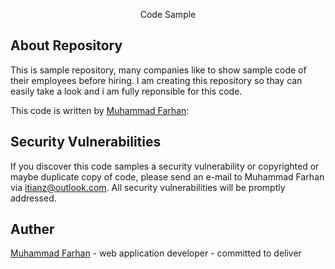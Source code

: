 <p align="center">Code Sample</p>

## About Repository

This is sample repository, many companies like to show sample code of their employees before hiring. I am creating this repository so thay can easily take a look and i am fully reponsible for this code.

This code is written by [Muhammad Farhan](https://www.linkedin.com/in/iamdeveloper120):


## Security Vulnerabilities

If you discover this code samples a security vulnerability or copyrighted or maybe duplicate copy of code, please send an e-mail to Muhammad Farhan via [itianz@outlook.com](mailto:itianz@outlook.com). All security vulnerabilities will be promptly addressed.

## Auther

[Muhammad Farhan](https://www.linkedin.com/in/iamdeveloper120) - web application developer - committed to deliver

